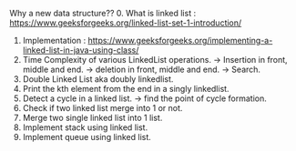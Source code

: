 

   Why a new data structure??
0. What is linked list : https://www.geeksforgeeks.org/linked-list-set-1-introduction/
1. Implementation : https://www.geeksforgeeks.org/implementing-a-linked-list-in-java-using-class/
2. Time Complexity of various LinkedList operations.
    -> Insertion in front, middle and end.
    -> deletion in front, middle and end.
    -> Search.
3. Double Linked List aka doubly linkedlist.
4. Print the kth element from the end in a singly linkedlist.
5. Detect a cycle in a linked list.
  -> find the point of cycle formation.
6. Check if two linked list merge into 1 or not.
7. Merge two single linked list into 1 list.
8. Implement stack using linked list.
9. Implement queue using linked list.
